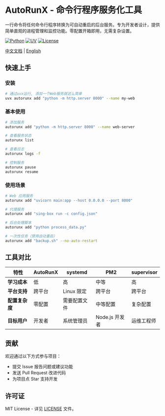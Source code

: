# AutoRunX - 命令行程序服务化工具

一行命令将任何命令行程序转换为可自动重启的后台服务。专为开发者设计，提供简单直观的进程管理和监控功能。零配置开箱即用，无需复杂设置。

[![Python](https://img.shields.io/badge/python-3.8+-blue.svg)](https://python.org) [![UV](https://img.shields.io/badge/built_with-uv-green.svg)](https://github.com/astral-sh/uv) [![License](https://img.shields.io/badge/license-MIT-blue.svg)](LICENSE)

[中文文档](README_zh.md) | [English](README.md)

## 快速上手

### 安装
```bash
# 通过uvx运行, 添加一个Web服务就这么简单
uvx autorunx add "python -m http.server 8000" --name my-web
```

### 基本使用
```bash
# 添加服务
autorunx add "python -m http.server 8000" --name web-server

# 查看服务状态
autorunx list

# 查看日志
autorunx logs -f

# 控制服务
autorunx pause
autorunx resume
```

### 使用场景
```bash
# Web 应用服务
autorunx add "uvicorn main:app --host 0.0.0.0 --port 8000"

# 代理服务
autorunx add "sing-box run -c config.json"

# 后台处理脚本
autorunx add "python process_data.py"

# 一次性任务（禁用自动重启）
autorunx add "backup.sh" --no-auto-restart
```

## 工具对比

| 特性 | AutoRunX | systemd | PM2 | supervisor |
|------|----------|---------|-----|------------|
| **学习成本** | 低 | 高 | 中等 | 高 |
| **平台支持** | 跨平台 | Linux 限定 | 跨平台 | 跨平台 |
| **配置复杂度** | 零配置 | 需要配置文件 | 中等配置 | 复杂配置 |
| **目标用户** | 开发者 | 系统管理员 | Node.js 开发者 | 运维工程师 |


## 贡献

欢迎通过以下方式参与项目：
- 提交 Issue 报告问题或建议功能
- 发送 Pull Request 改进代码
- 为项目点 Star 支持开发

## 许可证

MIT License - 详见 [LICENSE](LICENSE) 文件。